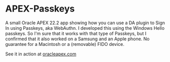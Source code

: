 # APEX-Passkeys
A small Oracle APEX 22.2 app showing how you can use a DA plugin to Sign In using Passkeys, aka WebAuthn.
I developed this using the Windows Hello passkeys. So I'm sure that it works with that type of Passkeys, but I confirmed that it also worked on a Samsung and an Apple phone. No guarantee for a Macintosh or a (removable) FIDO device.

See it in action at [oracleapex.com](https://oracleapex.com/ords/r/excel2collection/demo-for-passkeys)
